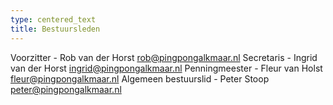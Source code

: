 ```yaml
---
type: centered_text
title: Bestuursleden
---
```

Voorzitter - Rob van der Horst rob@pingpongalkmaar.nl
Secretaris - Ingrid van der Horst ingrid@pingpongalkmaar.nl
Penningmeester - Fleur van Holst fleur@pingpongalkmaar.nl
Algemeen bestuurslid - Peter Stoop peter@pingpongalkmaar.nl